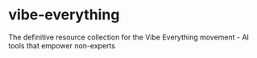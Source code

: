 # vibe-everything
The definitive resource collection for the Vibe Everything movement - AI tools that empower non-experts
